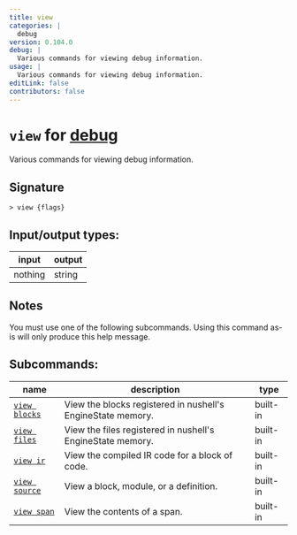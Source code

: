 ```yaml
---
title: view
categories: |
  debug
version: 0.104.0
debug: |
  Various commands for viewing debug information.
usage: |
  Various commands for viewing debug information.
editLink: false
contributors: false
---
```

<!-- This file is automatically generated. Please edit the command in https://github.com/nushell/nushell instead. -->

# `view` for [debug](/commands/categories/debug.md)

<div class='command-title'>Various commands for viewing debug information.</div>

## Signature

```> view {flags} ```


## Input/output types:

| input   | output |
| ------- | ------ |
| nothing | string |
## Notes
You must use one of the following subcommands. Using this command as-is will only produce this help message.

## Subcommands:

| name                                           | description                                                 | type     |
| ---------------------------------------------- | ----------------------------------------------------------- | -------- |
| [`view blocks`](/commands/docs/view_blocks.md) | View the blocks registered in nushell's EngineState memory. | built-in |
| [`view files`](/commands/docs/view_files.md)   | View the files registered in nushell's EngineState memory.  | built-in |
| [`view ir`](/commands/docs/view_ir.md)         | View the compiled IR code for a block of code.              | built-in |
| [`view source`](/commands/docs/view_source.md) | View a block, module, or a definition.                      | built-in |
| [`view span`](/commands/docs/view_span.md)     | View the contents of a span.                                | built-in |